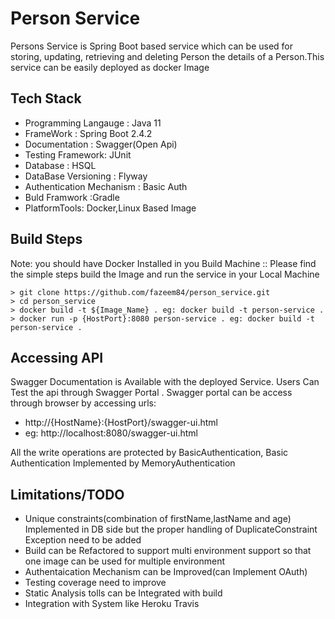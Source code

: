 # Person Service

Persons Service is Spring Boot based service which can be used for  storing, updating,
retrieving and deleting Person the details of a Person.This service can be easily deployed as docker Image


Tech Stack
------------

* Programming Langauge : Java 11
* FrameWork : Spring Boot 2.4.2
* Documentation : Swagger(Open Api)
* Testing Framework: JUnit
* Database : HSQL
* DataBase Versioning : Flyway
* Authentication Mechanism : Basic Auth
* Buld Framwork :Gradle
* PlatformTools: Docker,Linux Based Image

Build Steps
------------
Note: you should have Docker Installed in you Build Machine
::
Please find the simple steps build the Image and run the service in your Local Machine

    > git clone https://github.com/fazeem84/person_service.git
    > cd person_service
    > docker build -t ${Image_Name} . eg: docker build -t person-service .
    > docker run -p {HostPort}:8080 person-service . eg: docker build -t person-service .
    

Accessing API
-------------
Swagger Documentation is Available with the deployed Service.
Users Can Test the api through Swagger Portal .
Swagger portal can be access through browser by accessing urls: 
* http://{HostName}:{HostPort}/swagger-ui.html 
* eg: http://localhost:8080/swagger-ui.html

All the write operations are protected by BasicAuthentication, Basic Authentication Implemented by MemoryAuthentication

Limitations/TODO
----------------
* Unique constraints(combination of firstName,lastName and age)  Implemented in DB side but the proper handling of DuplicateConstraint Exception need to be added
* Build can be Refactored to support multi environment support so that  one image can be used for multiple environment
* Authentaication Mechanism can be Improved(can Implement OAuth)
* Testing coverage need to improve
* Static Analysis tolls can be Integrated with build
* Integration with System like Heroku Travis
